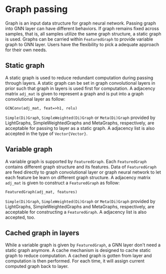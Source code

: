 # Graph passing

Graph is an input data structure for graph neural network. Passing graph into GNN layer can have different behaviors. If graph remains fixed across samples, that is, all samples utilize the same graph structure, a static graph is used. Graphs can be carried within `FeaturedGraph` to provide variable graph to GNN layer. Users have the flexibility to pick a adequate approach for their own needs.

## Static graph

A static graph is used to reduce redundant computation during passing through layers. A static graph can be set in graph convolutional layers in prior such that graph in layers is used first for computation. A adjacency matrix `adj_mat` is given to represent a graph and is put into a graph convolutional layer as follow:

```
GCNConv(adj_mat, feat=>h1, relu)
```

`Simple(Di)Graph`, `SimpleWeighted(Di)Graph` or `Meta(Di)Graph` provided by LightGraphs, SimpleWeightedGraphs and MetaGraphs, respectively, are acceptable for passing to layer as a static graph. A adjacency list is also accepted in the type of `Vector{Vector}`.

## Variable graph

A variable graph is supported by `FeaturedGraph`. Each `FeaturedGraph` contains different graph structure and its features. Data of `FeaturedGraph` are feed directly to graph convolutional layer or graph neural network to let each feature be learn on different graph structure. A adjacency matrix `adj_mat` is given to construct a `FeaturedGraph` as follow:

```
FeaturedGraph(adj_mat, features)
```

`Simple(Di)Graph`, `SimpleWeighted(Di)Graph` or `Meta(Di)Graph` provided by LightGraphs, SimpleWeightedGraphs and MetaGraphs, respectively, are acceptable for constructing a `FeaturedGraph`. A adjacency list is also accepted, too.

## Cached graph in layers

While a variable graph is given by `FeaturedGraph`, a GNN layer don't need a static graph anymore. A cache mechanism is designed to cache static graph to reduce computation. A cached graph is gotten from layer and computation is then performed. For each time, it will assign current computed graph back to layer.
